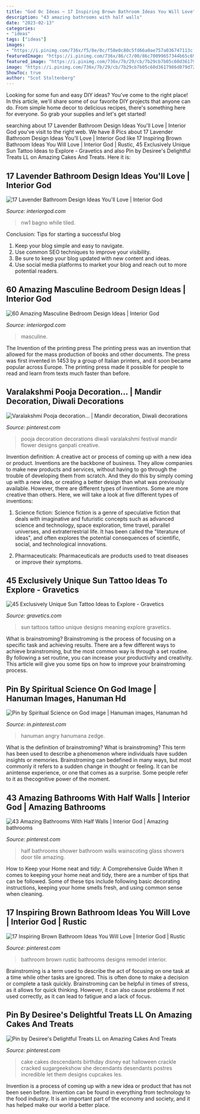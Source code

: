 ```yaml
---
title: "God Oc Ideas ~ 17 Inspiring Brown Bathroom Ideas You Will Love"
description: "43 amazing bathrooms with half walls"
date: "2023-02-13"
categories:
- "ideas"
tags: ["ideas"]
images:
- "https://i.pinimg.com/736x/f5/8e/0c/f58e0c80c5fd66a0ae757a036747113c.jpg"
featuredImage: "https://i.pinimg.com/736x/86/c7/00/86c70099657344b65c693313b96cf06e--tile-design-pictures-tile-showers.jpg"
featured_image: "https://i.pinimg.com/736x/7b/29/cb/7b29cb7b05c60d3617986d079d7297d8.jpg"
image: "https://i.pinimg.com/736x/7b/29/cb/7b29cb7b05c60d3617986d079d7297d8.jpg"
ShowToc: true
author: "Scot Stoltenberg"
---
```



Looking for some fun and easy DIY ideas? You've come to the right place! In this article, we'll share some of our favorite DIY projects that anyone can do. From simple home decor to delicious recipes, there's something here for everyone. So grab your supplies and let's get started!

	

		
searching about 17 Lavender Bathroom Design Ideas You&#039;ll Love | Interior God you've visit to the right web. We have 8 Pics about 17 Lavender Bathroom Design Ideas You&#039;ll Love | Interior God like 17 Inspiring Brown Bathroom Ideas You Will Love | Interior God | Rustic, 45 Exclusively Unique Sun Tattoo Ideas to Explore - Gravetics and also Pin by Desiree&#039;s Delightful Treats LL on Amazing Cakes And Treats. Here it is:
		
    
## 17 Lavender Bathroom Design Ideas You&#039;ll Love | Interior God

<img loading=lazy src="https://www.interiorgod.com/wp-content/uploads/2016/12/Light-lavender-bathroom.jpg" onerror="this.onerror=null;this.src='https://tse2.mm.bing.net/th?id=OIP.mfgzjqc-_z-huscgRNm3HgHaLH&amp;pid=15.1';" alt="17 Lavender Bathroom Design Ideas You&#039;ll Love | Interior God">

_Source: interiorgod.com_

>nw1 bagno while tiled. 

	

Conclusion: Tips for starting a successful blog
1. Keep your blog simple and easy to navigate.
2. Use common SEO techniques to improve your visibility.
3. Be sure to keep your blog updated with new content and ideas.
4. Use social media platforms to market your blog and reach out to more potential readers.

    
## 60 Amazing Masculine Bedroom Design Ideas | Interior God

<img loading=lazy src="https://www.interiorgod.com/wp-content/uploads/2016/05/metal-bed-masculine-design-open-brick-wall.jpg" onerror="this.onerror=null;this.src='https://tse2.mm.bing.net/th?id=OIP.uFOFcMN4CCpmf3xXO0Ej1wHaKW&amp;pid=15.1';" alt="60 Amazing Masculine Bedroom Design Ideas | Interior God">

_Source: interiorgod.com_

>masculine. 

	

The Invention of the printing press
The printing press was an invention that allowed for the mass production of books and other documents. The press was first invented in 1453 by a group of Italian printers, and it soon became popular across Europe. The printing press made it possible for people to read and learn from texts much faster than before.

    
## Varalakshmi Pooja Decoration... | Mandir Decoration, Diwali Decorations

<img loading=lazy src="https://i.pinimg.com/736x/f6/3a/d0/f63ad01c1f182a896e90badb4b75511b.jpg" onerror="this.onerror=null;this.src='https://tse2.mm.bing.net/th?id=OIP.mwBHNw3Jld313UQbnreZogHaMI&amp;pid=15.1';" alt="Varalakshmi Pooja decoration... | Mandir decoration, Diwali decorations">

_Source: pinterest.com_

>pooja decoration decorations diwali varalakshmi festival mandir flower designs ganpati creative. 

	

Invention definition: A creative act or process of coming up with a new idea or product.
Inventions are the backbone of business. They allow companies to make new products and services, without having to go through the trouble of developing them from scratch. And they do this by simply coming up with a new idea, or creating a better design than what was previously available.
However, there are different types of inventions. Some are more creative than others. Here, we will take a look at five different types of inventions:

1) Science fiction: Science fiction is a genre of speculative fiction that deals with imaginative and futuristic concepts such as advanced science and technology, space exploration, time travel, parallel universes, and extraterrestrial life. It has been called the "literature of ideas", and often explores the potential consequences of scientific, social, and technological innovations.

2) Pharmaceuticals: Pharmaceuticals are products used to treat diseases or improve their symptoms.

    
## 45 Exclusively Unique Sun Tattoo Ideas To Explore - Gravetics

<img loading=lazy src="https://www.gravetics.com/wp-content/uploads/2017/05/minimaltattoo-smalltattoo-handpoked-suntattoo-handpokers.jpg" onerror="this.onerror=null;this.src='https://tse4.mm.bing.net/th?id=OIP.lrsOAcqeY9XXjwGOo5rs-AHaHa&amp;pid=15.1';" alt="45 Exclusively Unique Sun Tattoo Ideas to Explore - Gravetics">

_Source: gravetics.com_

>sun tattoos tattoo unique designs meaning explore gravetics. 

	

What is brainstroming? Brainstroming is the process of focusing on a specific task and achieving results. There are a few different ways to achieve brainstroming, but the most common way is through a set routine. By following a set routine, you can increase your productivity and creativity. This article will give you some tips on how to improve your brainstroming process.

    
## Pin By Spiritual Science On God Image | Hanuman Images, Hanuman Hd

<img loading=lazy src="https://i.pinimg.com/736x/7b/29/cb/7b29cb7b05c60d3617986d079d7297d8.jpg" onerror="this.onerror=null;this.src='https://tse4.mm.bing.net/th?id=OIP.ozWUgTMoScX-JOIxFVGilgHaNK&amp;pid=15.1';" alt="Pin by Spiritual Science on God image | Hanuman images, Hanuman hd">

_Source: in.pinterest.com_

>hanuman angry hanumana zedge. 

	

What is the definition of brainstroming?
What is brainstroming? This term has been used to describe a phenomenon where individuals have sudden insights or memories. Brainstroming can bedefined in many ways, but most commonly it refers to a sudden change in thought or feeling. It can be anintense experience, or one that comes as a surprise. Some people refer to it as thecognitive power of the moment.

    
## 43 Amazing Bathrooms With Half Walls | Interior God | Amazing Bathrooms

<img loading=lazy src="https://i.pinimg.com/736x/86/c7/00/86c70099657344b65c693313b96cf06e--tile-design-pictures-tile-showers.jpg" onerror="this.onerror=null;this.src='https://tse2.mm.bing.net/th?id=OIP._Q0S_KPDwrJN69bFCZvhCgHaKv&amp;pid=15.1';" alt="43 Amazing Bathrooms With Half Walls | Interior God | Amazing bathrooms">

_Source: pinterest.com_

>half bathrooms shower bathroom walls wainscoting glass showers door tile amazing. 

	

How to Keep your Home neat and tidy: A Comprehensive Guide
When it comes to keeping your home neat and tidy, there are a number of tips that can be followed. Some of these tips include following basic decorating instructions, keeping your home smells fresh, and using common sense when cleaning.

    
## 17 Inspiring Brown Bathroom Ideas You Will Love | Interior God | Rustic

<img loading=lazy src="https://i.pinimg.com/736x/74/7f/ab/747fab5655683fe6e74548af4461a16f.jpg" onerror="this.onerror=null;this.src='https://tse3.mm.bing.net/th?id=OIP.P0nI3oqK6Szh81Xzgy8I4gHaLH&amp;pid=15.1';" alt="17 Inspiring Brown Bathroom Ideas You Will Love | Interior God | Rustic">

_Source: pinterest.com_

>bathroom brown rustic bathrooms designs remodel interior. 

	

Brainstroming is a term used to describe the act of focusing on one task at a time while other tasks are ignored. This is often done to make a decision or complete a task quickly. Brainstroming can be helpful in times of stress, as it allows for quick thinking. However, it can also cause problems if not used correctly, as it can lead to fatigue and a lack of focus.

    
## Pin By Desiree&#039;s Delightful Treats LL On Amazing Cakes And Treats

<img loading=lazy src="https://i.pinimg.com/736x/f5/8e/0c/f58e0c80c5fd66a0ae757a036747113c.jpg" onerror="this.onerror=null;this.src='https://tse2.mm.bing.net/th?id=OIP.9soorQPHEoYjoHD58PijjwHaL8&amp;pid=15.1';" alt="Pin by Desiree&#039;s Delightful Treats LL on Amazing Cakes And Treats">

_Source: pinterest.com_

>cake cakes descendants birthday disney eat halloween crackle cracked sugargeekshow she decendants desendants postres incredible let them designs cupcakes les. 

	

Invention is a process of coming up with a new idea or product that has not been seen before. Invention can be found in everything from technology to the food industry. It is an important part of the economy and society, and it has helped make our world a better place.

